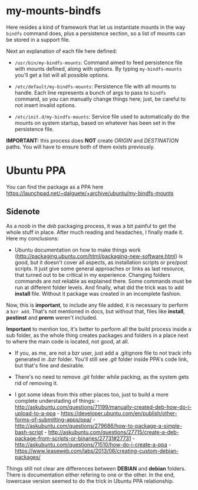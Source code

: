 my-mounts-bindfs
================

Here resides a kind of framework that let us instantiate mounts in the way `bindfs`
command does, plus a persistence section, so a list of mounts can be stored in a
support file.

Next an explanation of each file here defined:

* `/usr/bin/my-bindfs-mounts`: Command aimed to feed persistence file with
mounts defined, along with options. By typing `my-bindfs-mounts` you'll get a list
will all possible options.

* `/etc/default/my-bindfs-mounts`: Persistence file with all mounts to handle. Each
line represents a bunch of args to pass to `bindfs` command, so you can manually
change things here; just, be careful to not insert invalid options.

* `/etc/init.d/my-bindfs-mounts`: Service file used to automatically do the mounts
on system startup, based on whatever has been set in the persistence file.

**IMPORTANT:** this process does **NOT** create *ORIGIN* and *DESTINATION* paths.
You will have to ensure both of them exists previously.

Ubuntu PPA
==========

You can find the package as a PPA here https://launchpad.net/~dalguete/+archive/ubuntu/my-bindfs-mounts

Sidenote
--------

As a noob in the *deb* packaging process, it was a bit painful to get the whole stuff
in place. After much reading and headaches, I finally made it. Here my conclusions:

- Ubuntu documentation on how to make things work (http://packaging.ubuntu.com/html/packaging-new-software.html)
is good, but it doesn't cover all aspects, as installation scripts or pre/post
scripts. It just give some general approaches or links as last resource, that turned
out to be critical in my experience.
Changing folders commands are not reliable as explained there. Some commands must be
run at different folder levels.
And finally, what did the trick was to add **install** file. Without it package
was created in an incomplete fashion.

Now, this is **important**, to include any file added, it is necessary to perform a `bzr add`.
That's not mentioned in docs, but without that, files like **install**, **postinst** and
**prerm** weren't included.

**Important** to mention too, it's better to perform all the build process inside a
sub folder, as the whole thing creates packages and folders in a place next to where
the main code is located, not good, at all.

- If you, as me, are not a bzr user, just add a .gitignore file to not track info
generated in *.bzr* folder. You'll still see *.git* folder inside PPA's code link,
but that's fine and desirable.

- There's no need to remove *.git* folder while packing, as the system gets rid
of removing it.

- I got some ideas from this other places too, just to build a more complete understading
of things:
		- http://askubuntu.com/questions/71199/manually-created-deb-how-do-i-upload-to-a-ppa
		- https://developer.ubuntu.com/en/publish/other-forms-of-submitting-apps/ppa/
		- http://askubuntu.com/questions/279686/how-to-package-a-simple-bash-script
		- http://askubuntu.com/questions/27715/create-a-deb-package-from-scripts-or-binaries/27731#27731
		- http://askubuntu.com/questions/71510/how-do-i-create-a-ppa
		- https://www.leaseweb.com/labs/2013/06/creating-custom-debian-packages/

Things still not clear are differences between **DEBIAN** and **debian** folders.
There is documentation either refering to one or the other. In the end, lowercase
version seemed to do the trick in Ubuntu PPA relationship.

